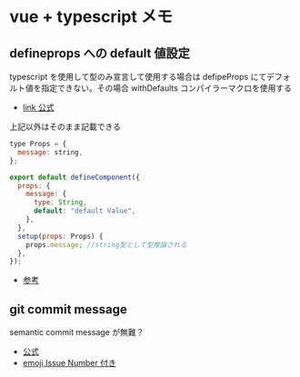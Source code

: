 # vue + typescript メモ

## defineprops への default 値設定

typescript を使用して型のみ宣言して使用する場合は defipeProps にてデフォルト値を指定できない。その場合 withDefaults コンパイラーマクロを使用する

- [link 公式](https://ja.vuejs.org/api/sfc-script-setup.html#default-props-values-when-using-type-declaration)

上記以外はそのまま記載できる

```js
type Props = {
  message: string,
};

export default defineComponent({
  props: {
    message: {
      type: String,
      default: "default Value",
    },
  },
  setup(props: Props) {
    props.message; //string型として型推論される
  },
});
```

- [参考](https://qiita.com/ryo2132/items/f055679e9974dbc3f977)

## git commit message

semantic commit message が無難？

- [公式](https://gist.github.com/joshbuchea/6f47e86d2510bce28f8e7f42ae84c716)
- [emoji,Issue Number 付き](https://zenn.dev/itosho/articles/git-commit-message-2023#%E3%83%95%E3%82%A9%E3%83%BC%E3%83%9E%E3%83%83%E3%83%88)
